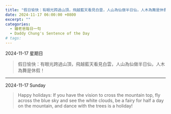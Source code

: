 ```yaml
---
title: "假日愉快：有眼光跨過山頂，飛越藍天看見白雲，人山為仙做半日仙，人木為舞是休假！ <br> Happy holidays: If you have the vision to cross the mountain top, fly across the blue sky and see the white clouds, be a fairy for half a day on the mountain, and dance with the trees is a holiday!"
date: 2024-11-17 06:00:00 +0800
excerpt: ""
categories:
  - 鍾老爸每日一句
  - Daddy Chung's Sentence of the Day
# tags:
---
```


2024-11-17 星期日

> 假日愉快：有眼光跨過山頂，飛越藍天看見白雲，人山為仙做半日仙，人木為舞是休假！

---

2024-11-17 Sunday

> Happy holidays: If you have the vision to cross the mountain top, fly across the blue sky and see the white clouds, be a fairy for half a day on the mountain, and dance with the trees is a holiday!
